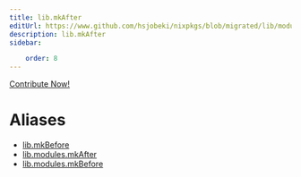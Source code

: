 ```yaml
---
title: lib.mkAfter
editUrl: https://www.github.com/hsjobeki/nixpkgs/blob/migrated/lib/modules.nix#L1042C23
description: lib.mkAfter
sidebar:

    order: 8
---
```


<a href="https://www.github.com/hsjobeki/nixpkgs/blob/migrated/lib/modules.nix#L1042C23">Contribute Now!</a>


# Aliases

- [lib.mkBefore](/nix-doc-comments/reference/lib/lib-mkbefore)
- [lib.modules.mkAfter](/nix-doc-comments/reference/lib/modules/lib-modules-mkafter)
- [lib.modules.mkBefore](/nix-doc-comments/reference/lib/modules/lib-modules-mkbefore)


